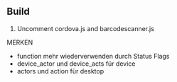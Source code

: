 Build
---------
1. Uncomment cordova.js and barcodescanner.js


MERKEN
- function mehr wiederverwenden durch Status Flags
- device_actor und device_acts für device
- actors und action für desktop
